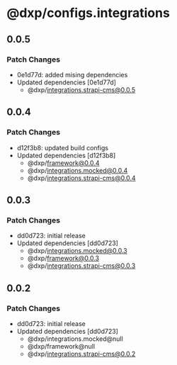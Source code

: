 # @dxp/configs.integrations

## 0.0.5

### Patch Changes

- 0e1d77d: added mising dependencies
- Updated dependencies [0e1d77d]
    - @dxp/integrations.strapi-cms@0.0.5

## 0.0.4

### Patch Changes

- d12f3b8: updated build configs
- Updated dependencies [d12f3b8]
    - @dxp/framework@0.0.4
    - @dxp/integrations.mocked@0.0.4
    - @dxp/integrations.strapi-cms@0.0.4

## 0.0.3

### Patch Changes

- dd0d723: initial release
- Updated dependencies [dd0d723]
    - @dxp/integrations.mocked@0.0.3
    - @dxp/framework@0.0.3
    - @dxp/integrations.strapi-cms@0.0.3

## 0.0.2

### Patch Changes

- dd0d723: initial release
- Updated dependencies [dd0d723]
    - @dxp/integrations.mocked@null
    - @dxp/framework@null
    - @dxp/integrations.strapi-cms@0.0.2
